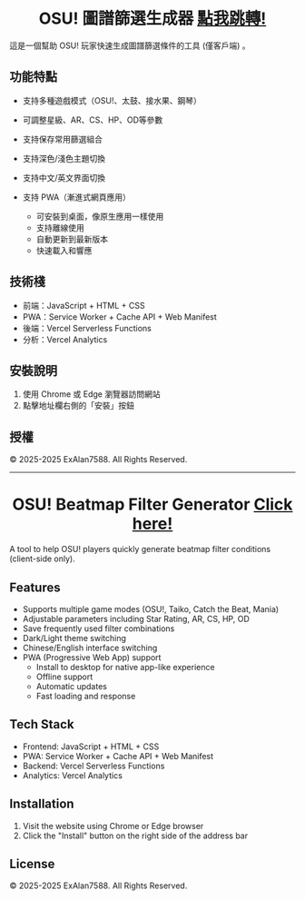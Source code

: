 <div align="center">

# OSU! 圖譜篩選生成器 [點我跳轉!](https://osu-beatmap-filter.vercel.app)

</div>

這是一個幫助 OSU! 玩家快速生成圖譜篩選條件的工具 (僅客戶端) 。

## 功能特點

- 支持多種遊戲模式（OSU!、太鼓、接水果、鋼琴）
- 可調整星級、AR、CS、HP、OD等參數
- 支持保存常用篩選組合
- 支持深色/淺色主題切換
- 支持中文/英文界面切換
- 支持 PWA（漸進式網頁應用）

  - 可安裝到桌面，像原生應用一樣使用
  - 支持離線使用
  - 自動更新到最新版本
  - 快速載入和響應

## 技術棧

- 前端：JavaScript + HTML + CSS
- PWA：Service Worker + Cache API + Web Manifest
- 後端：Vercel Serverless Functions
- 分析：Vercel Analytics

## 安裝說明

1. 使用 Chrome 或 Edge 瀏覽器訪問網站
2. 點擊地址欄右側的「安裝」按鈕

## 授權

© 2025-2025 ExAlan7588. All Rights Reserved. 

---

<div align="center">

# OSU! Beatmap Filter Generator [Click here!](https://osu-beatmap-filter.vercel.app)

</div>

A tool to help OSU! players quickly generate beatmap filter conditions (client-side only).

## Features

- Supports multiple game modes (OSU!, Taiko, Catch the Beat, Mania)
- Adjustable parameters including Star Rating, AR, CS, HP, OD
- Save frequently used filter combinations
- Dark/Light theme switching
- Chinese/English interface switching
- PWA (Progressive Web App) support
   * Install to desktop for native app-like experience
   * Offline support
   * Automatic updates
   * Fast loading and response

## Tech Stack

- Frontend: JavaScript + HTML + CSS
- PWA: Service Worker + Cache API + Web Manifest
- Backend: Vercel Serverless Functions
- Analytics: Vercel Analytics

## Installation

1. Visit the website using Chrome or Edge browser
2. Click the "Install" button on the right side of the address bar

## License

© 2025-2025 ExAlan7588. All Rights Reserved. 
